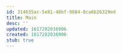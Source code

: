 ```yaml
---
id: 314635ac-5e81-48bf-9884-8ca6b26329ed
title: Main
desc: ''
updated: 1617202036906
created: 1617202036906
stub: true
---
```


